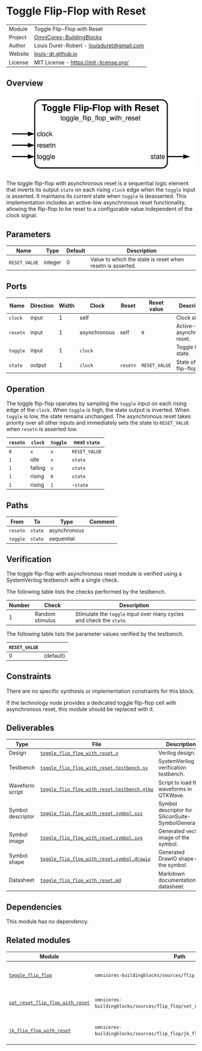 # Toggle Flip-Flop with Reset

|         |                                                                                  |
| ------- | -------------------------------------------------------------------------------- |
| Module  | Toggle Flip-Flop with Reset                                                      |
| Project | [OmniCores-BuildingBlocks](https://github.com/Louis-DR/OmniCores-BuildingBlocks) |
| Author  | Louis Duret-Robert - [louisduret@gmail.com](mailto:louisduret@gmail.com)         |
| Website | [louis-dr.github.io](https://louis-dr.github.io)                                 |
| License | MIT License - https://mit-license.org/                                           |

## Overview

![toggle_flip_flop_with_reset](toggle_flip_flop_with_reset.symbol.svg)

The toggle flip-flop with asynchronous reset is a sequential logic element that inverts its output `state` on each rising `clock` edge when the `toggle` input is asserted. It maintains its current state when `toggle` is deasserted. This implementation includes an active-low asynchronous reset functionality, allowing the flip-flop to be reset to a configurable value independent of the clock signal.

## Parameters

| Name          | Type    | Default | Description                                                |
| ------------- | ------- | ------- | ---------------------------------------------------------- |
| `RESET_VALUE` | integer | 0       | Value to which the state is reset when resetn is asserted. |

## Ports

| Name     | Direction | Width | Clock        | Reset    | Reset value   | Description                    |
| -------- | --------- | ----- | ------------ | -------- | ------------- | ------------------------------ |
| `clock`  | input     | 1     | self         |          |               | Clock signal.                  |
| `resetn` | input     | 1     | asynchronous | self     | `0`           | Active-low asynchronous reset. |
| `toggle` | input     | 1     | `clock`      |          |               | Toggle the state.              |
| `state`  | output    | 1     | `clock`      | `resetn` | `RESET_VALUE` | State of the flip-flop.        |

## Operation

The toggle flip-flop operates by sampling the `toggle` input on each rising edge of the `clock`. When `toggle` is high, the state output is inverted. When `toggle` is low, the state remains unchanged. The asynchronous reset takes priority over all other inputs and immediately sets the state to `RESET_VALUE` when `resetn` is asserted low.

| `resetn` | `clock` | `toggle` | next `state`  |
| -------- | ------- | -------- | ------------- |
| `0`      | `x`     | `x`      | `RESET_VALUE` |
| `1`      | idle    | `x`      | `state`       |
| `1`      | falling | `x`      | `state`       |
| `1`      | rising  | `0`      | `state`       |
| `1`      | rising  | `1`      | `~state`      |

## Paths

| From     | To      | Type         | Comment |
| -------- | ------- | ------------ | ------- |
| `resetn` | `state` | asynchronous |         |
| `toggle` | `state` | sequential   |         |

## Verification

The toggle flip-flop with asynchronous reset module is verified using a SystemVerilog testbench with a single check.

The following table lists the checks performed by the testbench.

| Number | Check           | Description                                                          |
| ------ | --------------- | -------------------------------------------------------------------- |
| 1      | Random stimulus | Stimulate the `toggle` input over many cycles and check the `state`. |

The following table lists the parameter values verified by the testbench.

| `RESET_VALUE` |           |
| ------------- | --------- |
| 0             | (default) |

## Constraints

There are no specific synthesis or implementation constraints for this block.

If the technology node provides a dedicated toggle flip-flop cell with asynchronous reset, this module should be replaced with it.

## Deliverables

| Type              | File                                                                                       | Description                                         |
| ----------------- | ------------------------------------------------------------------------------------------ | --------------------------------------------------- |
| Design            | [`toggle_flip_flop_with_reset.v`](toggle_flip_flop_with_reset.v)                           | Verilog design.                                     |
| Testbench         | [`toggle_flip_flop_with_reset.testbench.sv`](toggle_flip_flop_with_reset.testbench.sv)     | SystemVerilog verification testbench.               |
| Waveform script   | [`toggle_flip_flop_with_reset.testbench.gtkw`](toggle_flip_flop_with_reset.testbench.gtkw) | Script to load the waveforms in GTKWave.            |
| Symbol descriptor | [`toggle_flip_flop_with_reset.symbol.sss`](toggle_flip_flop_with_reset.symbol.sss)         | Symbol descriptor for SiliconSuite-SymbolGenerator. |
| Symbol image      | [`toggle_flip_flop_with_reset.symbol.svg`](toggle_flip_flop_with_reset.symbol.svg)         | Generated vector image of the symbol.               |
| Symbol shape      | [`toggle_flip_flop_with_reset.symbol.drawio`](toggle_flip_flop_with_reset.symbol.drawio)   | Generated DrawIO shape of the symbol.               |
| Datasheet         | [`toggle_flip_flop_with_reset.md`](toggle_flip_flop_with_reset.md)                         | Markdown documentation datasheet.                   |

## Dependencies

This module has no dependency.

## Related modules

| Module                                                                                                  | Path                                                                        | Comment                                        |
| ------------------------------------------------------------------------------------------------------- | --------------------------------------------------------------------------- | ---------------------------------------------- |
| [`toggle_flip_flop`](../toggle_flip_flop/toggle_flip_flop.md)                                           | `omnicores-buildingblocks/sources/flip_flop/toggle_flip_flop`               | Variant of the toggle flip-flop without reset. |
| [`set_reset_flip_flop_with_reset`](../set_reset_flip_flop_with_reset/set_reset_flip_flop_with_reset.md) | `omnicores-buildingblocks/sources/flip_flop/set_reset_flip_flop_with_reset` | Set-reset flip-flop with asynchronous reset.   |
| [`jk_flip_flop_with_reset`](../jk_flip_flop_with_reset/jk_flip_flop_with_reset.md)                      | `omnicores-buildingblocks/sources/flip_flop/jk_flip_flop_with_reset`        | JK flip-flop with asynchronous reset.          |
